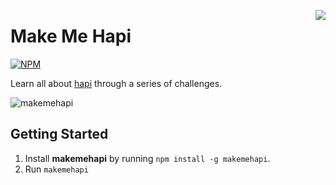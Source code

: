 <a href="https://github.com/spumko"><img src="https://raw.github.com/spumko/spumko/master/images/from.png" align="right" /></a>

# Make Me Hapi

[![NPM](https://nodei.co/npm/makemehapi.png?downloads=true&stars=true)](https://nodei.co/npm/makemehapi/)

Learn all about [hapi](http://hapijs.com) through a series of challenges.

![makemehapi](https://raw.github.com/spumko/makemehapi/master/images/makemehapi.png)

## Getting Started

1. Install **makemehapi** by running `npm install -g makemehapi`.
2. Run `makemehapi`


